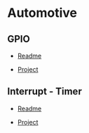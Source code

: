 # Automotive

## GPIO 
- [Readme](https://github.com/HaiChuong/Automotive/blob/main/GPIO/README.md)

- [Project](https://github.com/HaiChuong/Automotive/tree/main/GPIO/GPIO)
## Interrupt - Timer
- [Readme](https://github.com/HaiChuong/Automotive/blob/main/Timer%20-%20Interrupt/README.md)

- [Project](https://github.com/HaiChuong/Automotive/tree/main/Timer%20-%20Interrupt/Timer%20-%20Interrupt)
